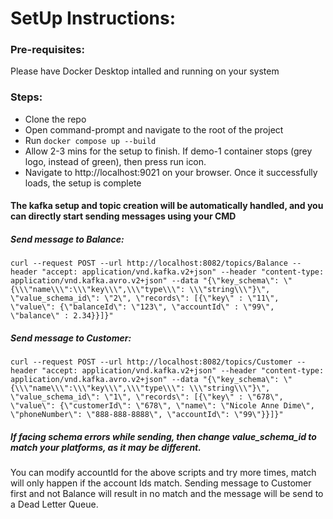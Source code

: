 # SetUp Instructions:

### Pre-requisites:
Please have Docker Desktop intalled and running on your system

### Steps:
- Clone the repo
- Open command-prompt and navigate to the root of the project
- Run `docker compose up --build`
- Allow 2-3 mins for the setup to finish. If demo-1 container stops (grey logo, instead of green), then press run icon.
- Navigate to http://localhost:9021 on your browser. Once it successfully loads, the setup is complete
  
#### The kafka setup and topic creation will be automatically handled, and you can directly start sending messages using your CMD

##### Send message to Balance:
`curl --request POST --url http://localhost:8082/topics/Balance --header "accept: application/vnd.kafka.v2+json" --header "content-type: application/vnd.kafka.avro.v2+json" --data "{\"key_schema\": \"{\\\"name\\\":\\\"key\\\",\\\"type\\\": \\\"string\\\"}\", \"value_schema_id\": \"2\", \"records\": [{\"key\" : \"11\", \"value\": {\"balanceId\": \"123\", \"accountId\" : \"99\", \"balance\" : 2.34}}]}"`

##### Send message to Customer:
`curl --request POST --url http://localhost:8082/topics/Customer --header "accept: application/vnd.kafka.v2+json" --header "content-type: application/vnd.kafka.avro.v2+json" --data "{\"key_schema\": \"{\\\"name\\\":\\\"key\\\",\\\"type\\\": \\\"string\\\"}\", \"value_schema_id\": \"1\", \"records\": [{\"key\" : \"678\", \"value\": {\"customerId\": \"678\", \"name\": \"Nicole Anne Dime\", \"phoneNumber\": \"888-888-8888\", \"accountId\": \"99\"}}]}"`

##### If facing schema errors while sending, then change value_schema_id to match your platforms, as it may be different.

You can modify accountId for the above scripts and try more times, match will only happen if the account Ids match.
Sending message to Customer first and not Balance will result in no match and the message will be send to a Dead Letter Queue.
